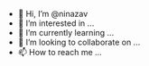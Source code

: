 - 👋 Hi, I’m @ninazav
- 👀 I’m interested in ...
- 🌱 I’m currently learning ...
- 💞️ I’m looking to collaborate on ...
- 📫 How to reach me ...

<!---
ninazav/ninazav is a ✨ special ✨ repository because its `README.md` (this file) appears on your GitHub profile.
You can click the Preview link to take a look at your changes.
--->
